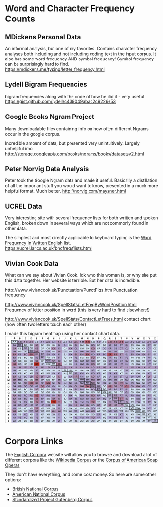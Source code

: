 # Word and Character Frequency Counts

## MDickens Personal Data
An informal analysis, but one of my favorites. Contains character frequency analyses both including and not including coding text in the input corpus. It also has some word frequency AND symbol frequency! Symbol frequency can be surprisingly hard to find.
https://mdickens.me/typing/letter_frequency.html 

## Lydell Bigram Frequencies
bigram frequencies along with the code of how he did it - very useful
https://gist.github.com/lydell/c439049abac2c9226e53

## Google Books Ngram Project
Many downloadable files containing info on how often different Ngrams occur in the google corpus. 

Incredible amount of data, but presented very unintuitively. Largely unhelpful imo
http://storage.googleapis.com/books/ngrams/books/datasetsv2.html

## Peter Norvig Data Analysis
Peter took the Google Ngram data and made it useful. Basically a distillation of all the important stuff you would want to know, presented in a much more helpful format. Much better.
http://norvig.com/mayzner.html

## UCREL Data
Very interesting site with several frequency lists for both written and spoken English, broken down in several ways which are not commonly found in other data.

The simplest and most directly applicable to keyboard typing is the [Word Frequency In Written English](https://ucrel.lancs.ac.uk/bncfreq/lists/2_3_writtenspoken.txt) list.
https://ucrel.lancs.ac.uk/bncfreq/flists.html

## Vivian Cook Data
What can we say about Vivian Cook. Idk who this woman is, or why she put this data together. Her website is terrible. But her data is incredible.

http://www.viviancook.uk/Punctuation/PunctFigs.htm
Punctuation frequency

http://www.viviancook.uk/SpellStats/LetFreqByWordPosition.html
Frequency of letter position in word (this is very hard to find elsewhere!)

http://www.viviancook.uk/SpellStats/ContactLetFreqs.html
contact chart (how often two letters touch each other)

I made this bigram heatmap using her contact chart data.  
![bigram heatmap](images/bigram-heatmap.webp)

# Corpora Links
The [English Corpora](https://www.english-corpora.org/) website will allow you to browse and download a lot of different corpora like the [Wikipedia Corpus](https://www.english-corpora.org/wiki/) or the [Corpus of American Soap Operas](https://www.english-corpora.org/soap/)

They don't have everything, and some cost money. So here are some other options:
- [British National Corpus](http://www.natcorp.ox.ac.uk/)
- [American National Corpus](https://anc.org/)
- [Standardized Project Gutenberg Corpus](https://github.com/pgcorpus/gutenberg)
